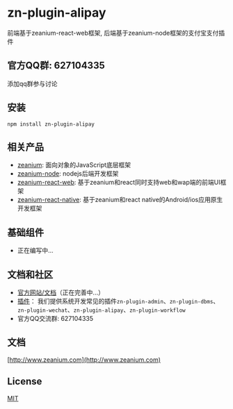 # zn-plugin-alipay

前端基于zeanium-react-web框架, 后端基于zeanium-node框架的支付宝支付插件

## 官方QQ群: 627104335

添加qq群参与讨论

## 安装

`npm install zn-plugin-alipay`

## 相关产品

- [zeanium](https://github.com/yangyxu/zeanium): 面向对象的JavaScript底层框架
- [zeanium-node](https://github.com/yangyxu/zeanium-node): nodejs后端开发框架
- [zeanium-react-web](https://github.com/yangyxu/zeanium-react-web): 基于zeanium和react同时支持web和wap端的前端UI框架
- [zeanium-react-native](https://github.com/yangyxu/zeanium-react-native): 基于zeanium和react native的Android/ios应用原生开发框架

## 基础组件
- 正在编写中...

## 文档和社区

- [官方网站/文档](https://www.zeanium.com)（正在完善中...）
- [插件](https://github.com/search?q=topic%3Azn-plugin&type=Repositories)：
    我们提供系统开发常见的插件`zn-plugin-admin`、`zn-plugin-dbms`、`zn-plugin-wechat`、`zn-plugin-alipay`、`zn-plugin-workflow`
- 官方QQ交流群: 627104335

## 文档

[http://www.zeanium.com](http://www.zeanium.com)

## License

[MIT](https://github.com/yangyxu/zeanium-node/blob/master/LICENSE)
